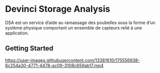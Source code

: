 # Devinci Storage Analysis

DSA est un service d’aide au ramassage des poubelles sous la forme d’un système physique comportant un ensemble de capteurs relié à une application.  

## Getting Started

https://user-images.githubusercontent.com/13381610/175556938-6c254a30-4771-4478-ac09-3108c659ab17.mp4



